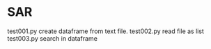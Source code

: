 # SAR

test001.py  create dataframe from text file. 
test002.py  read file as list
test003.py  search in dataframe



